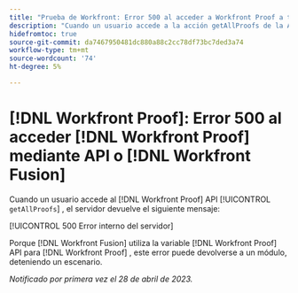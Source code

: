 ```yaml
---
title: "Prueba de Workfront: Error 500 al acceder a Workfront Proof a través de API o Workfront Fusion"
description: "Cuando un usuario accede a la acción getAllProofs de la API de prueba, el servidor de prueba de Workfront devuelve el mensaje: 500 Error interno del servidor"
hidefromtoc: true
source-git-commit: da7467950481dc880a88c2cc78df73bc7ded3a74
workflow-type: tm+mt
source-wordcount: '74'
ht-degree: 5%

---
```



# [!DNL Workfront Proof]: Error 500 al acceder [!DNL Workfront Proof] mediante API o [!DNL Workfront Fusion]

<!--This article is on Proof and Fusion TOCs-->

Cuando un usuario accede al [!DNL Workfront Proof] API [!UICONTROL `getAllProofs`] , el servidor devuelve el siguiente mensaje:

[!UICONTROL 500 Error interno del servidor]

Porque [!DNL Workfront Fusion] utiliza la variable [!DNL Workfront Proof] API para [!DNL Workfront Proof] , este error puede devolverse a un módulo, deteniendo un escenario.

_Notificado por primera vez el 28 de abril de 2023._

